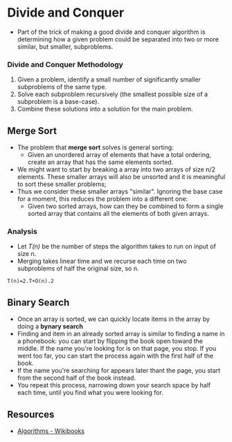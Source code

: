 # Divide and Conquer

- Part of the trick of making a good divide and conquer algorithm is determining how a given problem could be separated into two or more similar, but smaller, subproblems.

### Divide and Conquer Methodology

1. Given a problem, identify a small number of significantly smaller subproblems of the same type.
1. Solve each subproblem recursively (the smallest possible size of a subproblem is a base-case).
1. Combine these solutions into a solution for the main problem.

## Merge Sort

- The problem that **merge sort** solves is general sorting:
  - Given an unordered array of elements that have a total ordering, create an array that has the same elements sorted.
- We might want to start by breaking a array into two arrays of size n/2 elements. These smaller arrays will also be unsorted and it is meaningful to sort these smaller problems;
- Thus we consider these smaller arrays "similar". Ignoring the base case for a moment, this reduces the problem into a different one:
  - Given two sorted arrays, how can they be combined to form a single sorted array that contains all the elements of both given arrays.

### Analysis

- Let _T(n)_ be the number of steps the algorithm takes to run on input of size n.
- Merging takes linear time and we recurse each time on two subproblems of half the original size, so n.

```
T(n)=2.T+O(n).2
```

## Binary Search

- Once an array is sorted, we can quickly locate items in the array by doing a **bynary search**
- Finding and item in an already sorted array is similar to finding a name in a phonebook: you can start by flipping the book open toward the middle. If the name you're looking for is on that page, you stop. If you went too far, you can start the process again with the first half of the book.
- If the name you're searching for appears later thant the page, you start from the second half of the book instead.
- You repeat this process, narrowing down your search space by half each time, until you find what you were looking for.

## Resources

- [Algorithms - Wikibooks](https://upload.wikimedia.org/wikipedia/commons/8/81/Algorithms.pdf)
